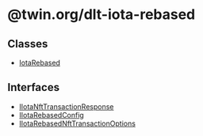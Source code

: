 # @twin.org/dlt-iota-rebased

## Classes

- [IotaRebased](classes/IotaRebased.md)

## Interfaces

- [IIotaNftTransactionResponse](interfaces/IIotaNftTransactionResponse.md)
- [IIotaRebasedConfig](interfaces/IIotaRebasedConfig.md)
- [IIotaRebasedNftTransactionOptions](interfaces/IIotaRebasedNftTransactionOptions.md)
